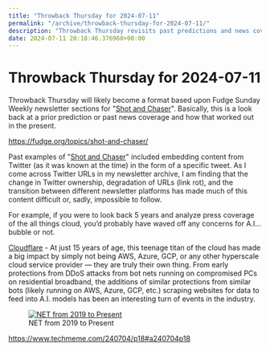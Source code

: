 ```yaml
---
title: "Throwback Thursday for 2024-07-11"
permalink: "/archive/throwback-thursday-for-2024-07-11/"
description: "Throwback Thursday revisits past predictions and news coverage, highlighting the evolution of tech trends like Cloudflare."
date: 2024-07-11 20:18:46.376960+00:00
---
```


<h1>Throwback Thursday for 2024-07-11</h1><p><span style="color: rgb(34, 34, 34)">Throwback Thursday will likely become a format based upon Fudge Sunday Weekly newsletter sections for "</span><a target="_blank" rel="noopener noreferrer nofollow" href="https://fudge.org/topics/shot-and-chaser/?utm_source=hot-fudge-daily&amp;utm_medium=email&amp;utm_campaign=throwback-thursday">Shot and Chaser</a><span style="color: rgb(34, 34, 34)">". Basically, this is a look back at a prior prediction or past news coverage and how that worked out in the present.</span></p><p><a target="_blank" rel="noopener noreferrer nofollow" href="https://fudge.org/topics/shot-and-chaser/">https://fudge.org/topics/shot-and-chaser/</a></p><p><span style="color: rgb(34, 34, 34)">Past examples of "</span><a target="_blank" rel="noopener noreferrer nofollow" href="https://fudge.org/topics/shot-and-chaser/?utm_source=hot-fudge-daily&amp;utm_medium=email&amp;utm_campaign=throwback-thursday">Shot and Chaser</a><span style="color: rgb(34, 34, 34)">" included embedding content from Twitter (as it was known at the time) in the form of a specific tweet. As I come across Twitter URLs in my newsletter archive, I am finding that the change in Twitter ownership, degradation of URLs (link rot), and the transition between different newsletter platforms has made much of this content difficult or, sadly, impossible to follow.</span></p><p><span style="color: rgb(34, 34, 34)">For example, if you were to look back 5 years and analyze press coverage of the all things cloud, you’d probably have waved off any concerns for A.I… bubble or not.</span></p><p><a target="_blank" rel="noopener noreferrer nofollow" href="https://finance.yahoo.com/quote/NET/">Cloudflare</a> - At just 15 years of age, this teenage titan of the cloud has made a big impact by simply not being AWS, Azure, GCP, or any other hyperscale cloud service provider — they are truly their own thing. From early protections from DDoS attacks from bot nets running on compromised PCs on residential broadband, the additions of similar protections from similar bots (likely running on AWS, Azure, GCP, etc.) scraping websites for data to feed into A.I. models has been an interesting turn of events in the industry.</p><figure><a href="https://finance.yahoo.com/quote/NET/" target="_blank" rel="noopener noreferrer"><img src="https://assets.buttondown.email/images/3e3885ac-2393-4520-b736-ae27c4ff00f0.png?w=960&amp;fit=max" alt="NET from 2019 to Present" draggable="false" contenteditable="false"></a><figcaption>NET from 2019 to Present</figcaption></figure><p></p><p><a target="_blank" rel="noopener noreferrer nofollow" href="https://www.techmeme.com/240704/p18#a240704p18">https://www.techmeme.com/240704/p18#a240704p18</a></p><p></p><p></p><ol class="footnotes"></ol>